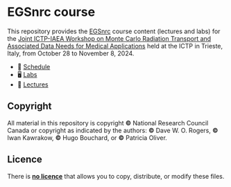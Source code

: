 # EGSnrc course

This repository provides the [EGSnrc](https://github.com/nrc-cnrc/EGSnrc) course content (lectures and labs)
for the [Joint ICTP-IAEA Workshop on Monte Carlo Radiation Transport and Associated Data Needs for Medical Applications](https://indico.ictp.it/event/10516) held at the ICTP in Trieste, Italy, from October 28 to November 8, 2024.

- 📆 [Schedule](./schedule/)
- 🖥 [Labs](./labs/)
- 💬 [Lectures](./lectures/)

## Copyright

All material in this repository is copyright **©** National Research Council Canada
or copyright as indicated by the authors: **©** Dave W. O. Rogers, **©** Iwan Kawrakow, **©** Hugo Bouchard, or **©** Patricia Oliver.

## Licence

There is [**no licence**](https://choosealicense.com/no-permission/) that allows
you to copy, distribute, or modify these files.
